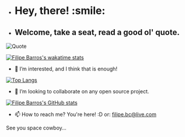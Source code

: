 - <h1> Hey, there! :smile: </h1>

- <h2> Welcome, take a seat, read a good ol' quote. </h2>


![Quote](https://github-readme-quotes.herokuapp.com/quote?theme=onedark)

[![Filipe Barros's wakatime stats](https://github-readme-stats.vercel.app/api/wakatime?username=flpbrcco)](https://github.com/flpbrcco/github-readme-stats)

- 👀 I’m interested, and I think that is enough!

[![Top Langs](https://github-readme-stats.vercel.app/api/top-langs/?username=flpbrcco)](https://github.com/anuraghazra/github-readme-stats)

- 💞️ I’m looking to collaborate on any open source project.


[![Filipe Barros's GitHub stats](https://github-readme-stats.vercel.app/api?username=flpbrcco&show_icons=true&theme=onedark)](https://github.com/flpbrcco/github-readme-stats)

- 📫 How to reach me? You're here! :D
  or: filipe.bc@live.com


See you space cowboy...


<!---
flpbrcco/flpbrcco is a ✨ special ✨ repository because its `README.md` (this file) appears on your GitHub profile.
You can click the Preview link to take a look at your changes.
--->

